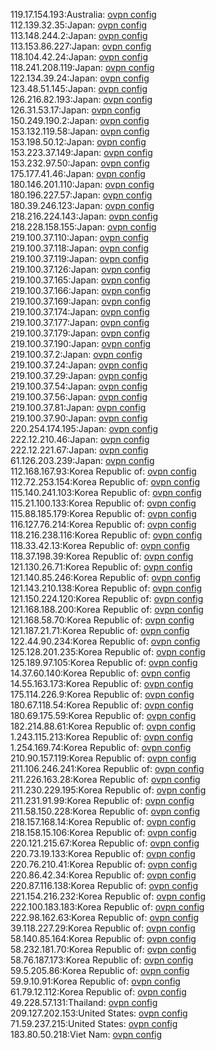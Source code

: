 119.17.154.193:Australia: [ovpn config](vpn/119_17_154_193.ovpn)  
112.139.32.35:Japan: [ovpn config](vpn/112_139_32_35.ovpn)  
113.148.244.2:Japan: [ovpn config](vpn/113_148_244_2.ovpn)  
113.153.86.227:Japan: [ovpn config](vpn/113_153_86_227.ovpn)  
118.104.42.24:Japan: [ovpn config](vpn/118_104_42_24.ovpn)  
118.241.208.119:Japan: [ovpn config](vpn/118_241_208_119.ovpn)  
122.134.39.24:Japan: [ovpn config](vpn/122_134_39_24.ovpn)  
123.48.51.145:Japan: [ovpn config](vpn/123_48_51_145.ovpn)  
126.216.82.193:Japan: [ovpn config](vpn/126_216_82_193.ovpn)  
126.31.53.17:Japan: [ovpn config](vpn/126_31_53_17.ovpn)  
150.249.190.2:Japan: [ovpn config](vpn/150_249_190_2.ovpn)  
153.132.119.58:Japan: [ovpn config](vpn/153_132_119_58.ovpn)  
153.198.50.12:Japan: [ovpn config](vpn/153_198_50_12.ovpn)  
153.223.37.149:Japan: [ovpn config](vpn/153_223_37_149.ovpn)  
153.232.97.50:Japan: [ovpn config](vpn/153_232_97_50.ovpn)  
175.177.41.46:Japan: [ovpn config](vpn/175_177_41_46.ovpn)  
180.146.201.110:Japan: [ovpn config](vpn/180_146_201_110.ovpn)  
180.196.227.57:Japan: [ovpn config](vpn/180_196_227_57.ovpn)  
180.39.246.123:Japan: [ovpn config](vpn/180_39_246_123.ovpn)  
218.216.224.143:Japan: [ovpn config](vpn/218_216_224_143.ovpn)  
218.228.158.155:Japan: [ovpn config](vpn/218_228_158_155.ovpn)  
219.100.37.110:Japan: [ovpn config](vpn/219_100_37_110.ovpn)  
219.100.37.118:Japan: [ovpn config](vpn/219_100_37_118.ovpn)  
219.100.37.119:Japan: [ovpn config](vpn/219_100_37_119.ovpn)  
219.100.37.126:Japan: [ovpn config](vpn/219_100_37_126.ovpn)  
219.100.37.165:Japan: [ovpn config](vpn/219_100_37_165.ovpn)  
219.100.37.166:Japan: [ovpn config](vpn/219_100_37_166.ovpn)  
219.100.37.169:Japan: [ovpn config](vpn/219_100_37_169.ovpn)  
219.100.37.174:Japan: [ovpn config](vpn/219_100_37_174.ovpn)  
219.100.37.177:Japan: [ovpn config](vpn/219_100_37_177.ovpn)  
219.100.37.179:Japan: [ovpn config](vpn/219_100_37_179.ovpn)  
219.100.37.190:Japan: [ovpn config](vpn/219_100_37_190.ovpn)  
219.100.37.2:Japan: [ovpn config](vpn/219_100_37_2.ovpn)  
219.100.37.24:Japan: [ovpn config](vpn/219_100_37_24.ovpn)  
219.100.37.29:Japan: [ovpn config](vpn/219_100_37_29.ovpn)  
219.100.37.54:Japan: [ovpn config](vpn/219_100_37_54.ovpn)  
219.100.37.56:Japan: [ovpn config](vpn/219_100_37_56.ovpn)  
219.100.37.81:Japan: [ovpn config](vpn/219_100_37_81.ovpn)  
219.100.37.90:Japan: [ovpn config](vpn/219_100_37_90.ovpn)  
220.254.174.195:Japan: [ovpn config](vpn/220_254_174_195.ovpn)  
222.12.210.46:Japan: [ovpn config](vpn/222_12_210_46.ovpn)  
222.12.221.67:Japan: [ovpn config](vpn/222_12_221_67.ovpn)  
61.126.203.239:Japan: [ovpn config](vpn/61_126_203_239.ovpn)  
112.168.167.93:Korea Republic of: [ovpn config](vpn/112_168_167_93.ovpn)  
112.72.253.154:Korea Republic of: [ovpn config](vpn/112_72_253_154.ovpn)  
115.140.241.103:Korea Republic of: [ovpn config](vpn/115_140_241_103.ovpn)  
115.21.100.133:Korea Republic of: [ovpn config](vpn/115_21_100_133.ovpn)  
115.88.185.179:Korea Republic of: [ovpn config](vpn/115_88_185_179.ovpn)  
116.127.76.214:Korea Republic of: [ovpn config](vpn/116_127_76_214.ovpn)  
118.216.238.116:Korea Republic of: [ovpn config](vpn/118_216_238_116.ovpn)  
118.33.42.13:Korea Republic of: [ovpn config](vpn/118_33_42_13.ovpn)  
118.37.198.39:Korea Republic of: [ovpn config](vpn/118_37_198_39.ovpn)  
121.130.26.71:Korea Republic of: [ovpn config](vpn/121_130_26_71.ovpn)  
121.140.85.246:Korea Republic of: [ovpn config](vpn/121_140_85_246.ovpn)  
121.143.210.138:Korea Republic of: [ovpn config](vpn/121_143_210_138.ovpn)  
121.150.224.120:Korea Republic of: [ovpn config](vpn/121_150_224_120.ovpn)  
121.168.188.200:Korea Republic of: [ovpn config](vpn/121_168_188_200.ovpn)  
121.168.58.70:Korea Republic of: [ovpn config](vpn/121_168_58_70.ovpn)  
121.187.21.71:Korea Republic of: [ovpn config](vpn/121_187_21_71.ovpn)  
122.44.90.234:Korea Republic of: [ovpn config](vpn/122_44_90_234.ovpn)  
125.128.201.235:Korea Republic of: [ovpn config](vpn/125_128_201_235.ovpn)  
125.189.97.105:Korea Republic of: [ovpn config](vpn/125_189_97_105.ovpn)  
14.37.60.140:Korea Republic of: [ovpn config](vpn/14_37_60_140.ovpn)  
14.55.163.173:Korea Republic of: [ovpn config](vpn/14_55_163_173.ovpn)  
175.114.226.9:Korea Republic of: [ovpn config](vpn/175_114_226_9.ovpn)  
180.67.118.54:Korea Republic of: [ovpn config](vpn/180_67_118_54.ovpn)  
180.69.175.59:Korea Republic of: [ovpn config](vpn/180_69_175_59.ovpn)  
182.214.88.61:Korea Republic of: [ovpn config](vpn/182_214_88_61.ovpn)  
1.243.115.213:Korea Republic of: [ovpn config](vpn/1_243_115_213.ovpn)  
1.254.169.74:Korea Republic of: [ovpn config](vpn/1_254_169_74.ovpn)  
210.90.157.119:Korea Republic of: [ovpn config](vpn/210_90_157_119.ovpn)  
211.106.246.241:Korea Republic of: [ovpn config](vpn/211_106_246_241.ovpn)  
211.226.163.28:Korea Republic of: [ovpn config](vpn/211_226_163_28.ovpn)  
211.230.229.195:Korea Republic of: [ovpn config](vpn/211_230_229_195.ovpn)  
211.231.91.99:Korea Republic of: [ovpn config](vpn/211_231_91_99.ovpn)  
211.58.150.228:Korea Republic of: [ovpn config](vpn/211_58_150_228.ovpn)  
218.157.168.14:Korea Republic of: [ovpn config](vpn/218_157_168_14.ovpn)  
218.158.15.106:Korea Republic of: [ovpn config](vpn/218_158_15_106.ovpn)  
220.121.215.67:Korea Republic of: [ovpn config](vpn/220_121_215_67.ovpn)  
220.73.19.133:Korea Republic of: [ovpn config](vpn/220_73_19_133.ovpn)  
220.76.210.41:Korea Republic of: [ovpn config](vpn/220_76_210_41.ovpn)  
220.86.42.34:Korea Republic of: [ovpn config](vpn/220_86_42_34.ovpn)  
220.87.116.138:Korea Republic of: [ovpn config](vpn/220_87_116_138.ovpn)  
221.154.216.232:Korea Republic of: [ovpn config](vpn/221_154_216_232.ovpn)  
222.100.183.183:Korea Republic of: [ovpn config](vpn/222_100_183_183.ovpn)  
222.98.162.63:Korea Republic of: [ovpn config](vpn/222_98_162_63.ovpn)  
39.118.227.29:Korea Republic of: [ovpn config](vpn/39_118_227_29.ovpn)  
58.140.85.164:Korea Republic of: [ovpn config](vpn/58_140_85_164.ovpn)  
58.232.181.70:Korea Republic of: [ovpn config](vpn/58_232_181_70.ovpn)  
58.76.187.173:Korea Republic of: [ovpn config](vpn/58_76_187_173.ovpn)  
59.5.205.86:Korea Republic of: [ovpn config](vpn/59_5_205_86.ovpn)  
59.9.10.91:Korea Republic of: [ovpn config](vpn/59_9_10_91.ovpn)  
61.79.12.112:Korea Republic of: [ovpn config](vpn/61_79_12_112.ovpn)  
49.228.57.131:Thailand: [ovpn config](vpn/49_228_57_131.ovpn)  
209.127.202.153:United States: [ovpn config](vpn/209_127_202_153.ovpn)  
71.59.237.215:United States: [ovpn config](vpn/71_59_237_215.ovpn)  
183.80.50.218:Viet Nam: [ovpn config](vpn/183_80_50_218.ovpn)  
